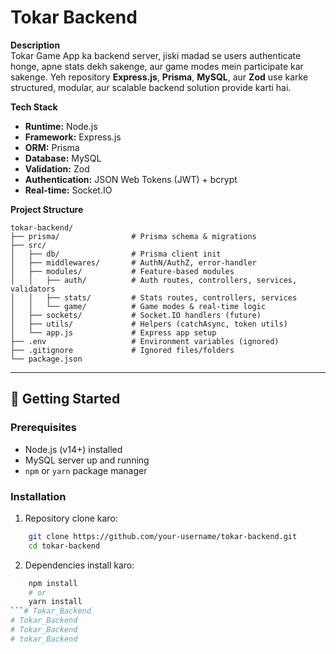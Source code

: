 # Tokar Backend

**Description**  
Tokar Game App ka backend server, jiski madad se users authenticate honge, apne stats dekh sakenge, aur game modes mein participate kar sakenge. Yeh repository **Express.js**, **Prisma**, **MySQL**, aur **Zod** use karke structured, modular, aur scalable backend solution provide karti hai.

**Tech Stack**  
- **Runtime:** Node.js  
- **Framework:** Express.js  
- **ORM:** Prisma  
- **Database:** MySQL  
- **Validation:** Zod  
- **Authentication:** JSON Web Tokens (JWT) + bcrypt  
- **Real-time:** Socket.IO  

**Project Structure**
```
tokar-backend/
├── prisma/                # Prisma schema & migrations
├── src/
│   ├── db/                # Prisma client init
│   ├── middlewares/       # AuthN/AuthZ, error-handler
│   ├── modules/           # Feature-based modules
│   │   ├── auth/          # Auth routes, controllers, services, validators
│   │   ├── stats/         # Stats routes, controllers, services
│   │   └── game/          # Game modes & real-time logic
│   ├── sockets/           # Socket.IO handlers (future)
│   ├── utils/             # Helpers (catchAsync, token utils)
│   └── app.js             # Express app setup
├── .env                   # Environment variables (ignored)
├── .gitignore             # Ignored files/folders
└── package.json
```

---

## 🚀 Getting Started

### Prerequisites
- Node.js (v14+) installed  
- MySQL server up and running  
- `npm` or `yarn` package manager  

### Installation
1. Repository clone karo:
```bash
    git clone https://github.com/your-username/tokar-backend.git
    cd tokar-backend
```
2. Dependencies install karo:
```bash
    npm install
    # or
    yarn install
```# Tokar_Backend
# Tokar_Backend
# Tokar_Backend
# tokar_Backend
